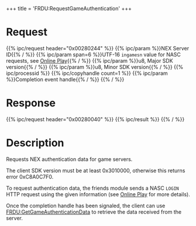 +++
title = 'FRDU:RequestGameAuthentication'
+++

# Request

{{% ipc/request header="0x00280244" %}}
{{% ipc/param %}}NEX Server ID{{% / %}}
{{% ipc/param span=6 %}}UTF-16 `ingamesn` value for NASC requests, see [Online Play](Online_Play "wikilink"){{% / %}}
{{% ipc/param %}}u8, Major SDK version{{% / %}}
{{% ipc/param %}}u8, Minor SDK version{{% / %}}
{{% ipc/processid %}}
{{% ipc/copyhandle count=1 %}}
{{% ipc/param %}}Completion event handle{{% / %}}
{{% / %}}

# Response

{{% ipc/request header="0x00280040" %}}
{{% ipc/result %}}
{{% / %}}

# Description

Requests NEX authentication data for game servers.

The client SDK version must be at least 0x3010000, otherwise this returns error 0xC8A0C7F0.

To request authentication data, the friends module sends a NASC `LOGIN` HTTP request using the given information (see [Online Play](Online_Play "wikilink") for more details).

Once the completion handle has been signaled, the client can use [FRDU:GetGameAuthenticationData](FRDU:GetGameAuthenticationData "wikilink") to retrieve the data received from the server.
